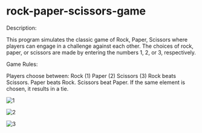 # rock-paper-scissors-game
Description:

This program simulates the classic game of Rock, Paper, Scissors where players can engage in a challenge against each other. The choices of rock, paper, or scissors are made by entering the numbers 1, 2, or 3, respectively.

Game Rules:

Players choose between:
Rock (1)
Paper (2)
Scissors (3)
Rock beats Scissors.
Paper beats Rock.
Scissors beat Paper.
If the same element is chosen, it results in a tie.


![1](https://github.com/lbra7im-ma/rock-paper-scissors-game/assets/96988900/569b8850-d301-40f6-92fb-a50416ccd09e) 

![2](https://github.com/lbra7im-ma/rock-paper-scissors-game/assets/96988900/4ae24695-84e8-4c4c-b6f3-eb863e810b53)

![3](https://github.com/lbra7im-ma/rock-paper-scissors-game/assets/96988900/982081ad-dfe1-4036-b935-ebae7c58c568)
